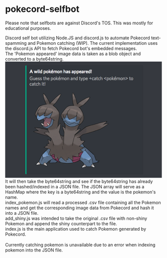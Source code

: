 # pokecord-selfbot
Please note that selfbots are against Discord's TOS. This was mostly for educational purposes. <br>

Discord self bot utilizing Node.JS and discord.js to automate Pokecord text-spamming and Pokemon catching (WIP).
The current implementation uses the discord.js API to fetch Pokecord bot's embedded messages. <br>
The 'Pokemon appeared' image data is taken as a blob object and converted to a byte64string. <br>
![alt text](https://github.com/caow2/pokecord-selfbot/blob/master/images/wild-pokemon.png) <br>
It will then take the byte64string and see if the byte64string has already been hashed/indexed in a JSON file.
The JSON array will serve as a HashMap where the key is a byte64string and the value is the pokemon's name.
<br>
index_pokemon.js will read a processed .csv file containing all the Pokemon names and get the corresponding image data from Pokecord and hash it into a JSON file. <br>
add_shiny.js was intended to take the original .csv file with non-shiny Pokemon and append the shiny counterpart to the file. <br>
index.js is the main application used to catch Pokemon generated by Pokecord.
<br>
<br>
Currently catching pokemon is unavailable due to an error when indexing pokemon into the JSON file.


